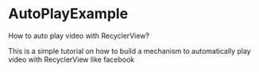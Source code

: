 # AutoPlayExample
How to auto play video with RecyclerView?

This is a simple tutorial on how to build a mechanism to automatically play video with RecyclerView like facebook
